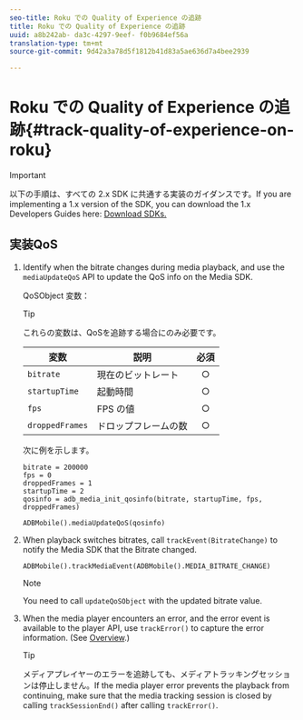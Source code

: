 ```yaml
---
seo-title: Roku での Quality of Experience の追跡
title: Roku での Quality of Experience の追跡
uuid: a8b242ab- da3c-4297-9eef- f0b9684ef56a
translation-type: tm+mt
source-git-commit: 9d42a3a78d5f1812b41d83a5ae636d7a4bee2939

---
```



# Roku での Quality of Experience の追跡{#track-quality-of-experience-on-roku}

>[!IMPORTANT]
>
>以下の手順は、すべての 2.x SDK に共通する実装のガイダンスです。If you are implementing a 1.x version of the SDK, you can download the 1.x Developers Guides here: [Download SDKs.](../../sdk-implement/download-sdks.md)

## 実装QoS

1. Identify when the bitrate changes during media playback, and use the `mediaUpdateQoS` API to update the QoS info on the Media SDK.

   QoSObject 変数：

   >[!TIP]
   >
   >これらの変数は、QoSを追跡する場合にのみ必要です。

   | 変数 | 説明 | 必須 |
   | --- | --- | :---: |
   | `bitrate` | 現在のビットレート | ○ |
   | `startupTime` | 起動時間 | ○ |
   | `fps` | FPS の値 | ○ |
   | `droppedFrames` | ドロップフレームの数 | ○ |

   次に例を示します。

   ```
   bitrate = 200000
   fps = 0
   droppedFrames = 1
   startupTime = 2
   qosinfo = adb_media_init_qosinfo(bitrate, startupTime, fps, droppedFrames)
   
   ADBMobile().mediaUpdateQoS(qosinfo)
   ```

   <!--
    QoS object creation:
 
    ```
    qosInfo=adb_media_init_qosinfo()
    qosInfo.bitrate = 200000
    qosInfo.fps = 0
    qosInfo.droppedFrames = 1
    qosInfo.startupTime = 2
    ```
    -->

1. When playback switches bitrates, call `trackEvent(BitrateChange)` to notify the Media SDK that the Bitrate changed.

   ```
   ADBMobile().trackMediaEvent(ADBMobile().MEDIA_BITRATE_CHANGE)
   ```

   >[!NOTE]
   >
   >You need to call `updateQoSObject` with the updated bitrate value.

   <!--
    ```
    qosContextData = {}
    ADBMobile().mediaTrackEvent(MEDIA_BITRATE_CHANGE, qosInfo, qosContextData)
    ```
 
    >[!IMPORTANT]
    >
    >Update the QoS object and call the bitrate change event on every bitrate change. This provides the most accurate QoS data.
    -->

1. When the media player encounters an error, and the error event is available to the player API, use `trackError()` to capture the error information. (See [Overview](../../sdk-implement/track-errors/track-errors-overview.md).)

   >[!TIP]
   >
   >メディアプレイヤーのエラーを追跡しても、メディアトラッキングセッションは停止しません。If the media player error prevents the playback from continuing, make sure that the media tracking session is closed by calling `trackSessionEnd()` after calling `trackError()`.

